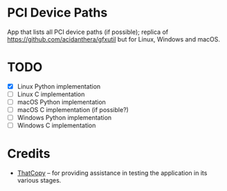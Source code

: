 # PCI Device Paths

App that lists all PCI device paths (if possible); replica of https://github.com/acidanthera/gfxutil but for Linux, Windows and macOS.

# TODO

* [x] Linux Python implementation
* [ ] Linux C implementation
* [ ] macOS Python implementation
* [ ] macOS C implementation (if possible?)
* [ ] Windows Python implementation
* [ ] Windows C implementation

# Credits

* [ThatCopy](https://github.com/ThatCopy) – for providing assistance in testing the application in its various stages.